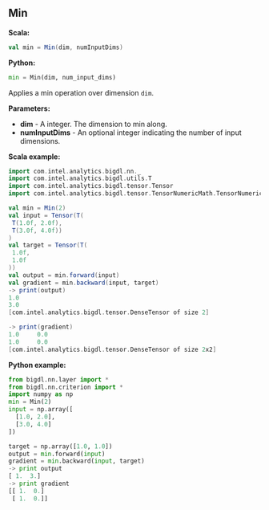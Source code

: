 ## Min ##

**Scala:**
```scala
val min = Min(dim, numInputDims)
```
**Python:**
```python
min = Min(dim, num_input_dims)
```

Applies a min operation over dimension `dim`.

**Parameters:**
* **dim** - A integer. The dimension to min along.
* **numInputDims** - An optional integer indicating the number of input dimensions.
 

**Scala example:**
```scala
import com.intel.analytics.bigdl.nn._
import com.intel.analytics.bigdl.utils.T
import com.intel.analytics.bigdl.tensor.Tensor
import com.intel.analytics.bigdl.tensor.TensorNumericMath.TensorNumeric.NumericFloat

val min = Min(2)
val input = Tensor(T(
 T(1.0f, 2.0f),
 T(3.0f, 4.0f))
)
val target = Tensor(T(
 1.0f,
 1.0f
))
val output = min.forward(input)
val gradient = min.backward(input, target)
-> print(output)
1.0
3.0
[com.intel.analytics.bigdl.tensor.DenseTensor of size 2]

-> print(gradient)
1.0     0.0     
1.0     0.0     
[com.intel.analytics.bigdl.tensor.DenseTensor of size 2x2]
```

**Python example:**
```python
from bigdl.nn.layer import *
from bigdl.nn.criterion import *
import numpy as np
min = Min(2)
input = np.array([
  [1.0, 2.0],
  [3.0, 4.0]
])

target = np.array([1.0, 1.0])
output = min.forward(input)
gradient = min.backward(input, target)
-> print output
[ 1.  3.]
-> print gradient
[[ 1.  0.]
 [ 1.  0.]]
```